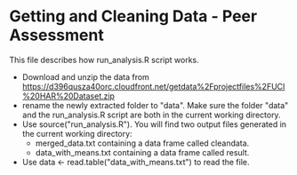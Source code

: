 Getting and Cleaning Data - Peer Assessment
========================================
This file describes how run_analysis.R script works.

* Download and unzip the data from https://d396qusza40orc.cloudfront.net/getdata%2Fprojectfiles%2FUCI%20HAR%20Dataset.zip 
* rename the newly extracted folder to "data". Make sure the folder "data" and the run_analysis.R script are both in the current working directory.
* Use source("run_analysis.R"). You will find two output files generated in the current working directory:
  - merged_data.txt containing a data frame called cleandata.
  - data_with_means.txt containing a data frame called result.
* Use data <- read.table("data_with_means.txt") to read the file.
